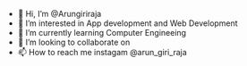 - 👋 Hi, I’m @Arungiriraja
- 👀 I’m interested in App development and Web Development 
- 🌱 I’m currently learning Computer Engineeing
- 💞️ I’m looking to collaborate on 
- 📫 How to reach me instagam @arun_giri_raja

<!---
Arungiriraja/Arungiriraja is a ✨ special ✨ repository because its `README.md` (this file) appears on your GitHub profile.
You can click the Preview link to take a look at your changes.
--->
